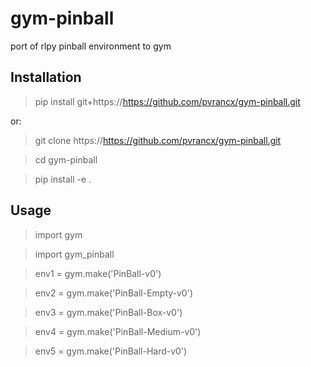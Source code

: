 # gym-pinball
port of rlpy pinball environment to gym


## Installation

>pip install git+https://https://github.com/pvrancx/gym-pinball.git

or:

>git clone https://https://github.com/pvrancx/gym-pinball.git

>cd gym-pinball

>pip install -e .

## Usage

>import gym

>import gym_pinball

>env1 = gym.make('PinBall-v0')

>env2 = gym.make('PinBall-Empty-v0')

>env3 = gym.make('PinBall-Box-v0')

>env4 = gym.make('PinBall-Medium-v0')

>env5 = gym.make('PinBall-Hard-v0')
